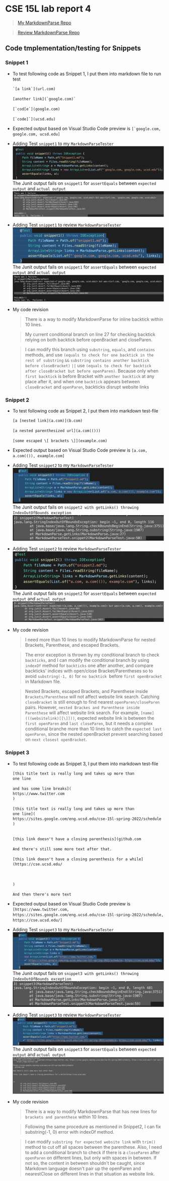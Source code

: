 # CSE 15L lab report 4
> [My MarkdownParse Repo](https://github.com/xzrRyan/markdown-parser)

> [Review MarkdownParse Repo](https://github.com/cmy0357/markdown-parser)

## Code tmplementation/testing for Snippets
### Snippet 1
* To test following code as Snippet 1, I put them into markdown file to run test
    ```
    `[a link`](url.com)

    [another link](`google.com)`

    [`cod[e`](google.com)

    [`code]`](ucsd.edu)
    ```
* Expected output based on Visual Studio Code preview is 
``[`google.com, google.com, ucsd.edu]``

* Adding Test `snippet1` to my `MarkdownParseTester` 
![snippet1](MySnippet1.png)
The Junit output fails on `snippet1` for `assertEquals` between `expected output` and `actual output`
![snippet1](MySnippet1Failure.png)

* Adding Test `snippet1` to review `MarkdownParseTester` 
![snippet1](ReviewSnippet1Failure.png)
The Junit output fails on `snippet1` for `assertEquals` between `expected output` and `actual output`
![snippet1](ReviewSnippet1Out.png)

* My code revision
    > There is a way to modify MarkdownParse for inline backtick within 10 lines.

    > My current conditional branch on line 27 for checking backtick relying on both backtick before openBracket and closeParen.

    > I can modify this branch using `substring`, `equals`, and `contains` methods, and use `(equals to check for one backtick in the rest of substring` `&&` `substring contains another backtick before closeBracket)` `||`
    use `(equals to check for backtick after closeBracket but before openParen)`. Because only when `first backtick` is before Bracket with `another backtick` at any place after it, and when one `backtick` appears between `closeBracket` and `openParen`, backticks disrupt website links

### Snippet 2

* To test following code as Snippet 2, I put them into markdown test-file
    ```
    [a [nested link](a.com)](b.com)

    [a nested parenthesized url](a.com(()))

    [some escaped \[ brackets \]](example.com)

    ```
* Expected output based on Visual Studio Code preview is 
`[a.com, a.com(()), example.com]`

* Adding Test `snippet2` to my `MarkdownParseTester` 
![snippet2](Snippet2Mytest.png)
The Junit output fails on `snippet2 with getLinks() throwing IndexOutOfBounds exception`
![snippet2](Snippet2Mycode.png)

* Adding Test `snippet2` to review `MarkdownParseTester` 
![snippet2](ReviewSnippet2Test.png)
The Junit output fails on `snippet2` for `assertEquals` between `expected output` and `actual output`
![snippet2](ReviewSnippet2.png)

* My code revision
    > I need more than 10 lines to modify MarkdownParse for nested Brackets, Parenthese, and escaped Brackets.

    > The error exception is thrown by my conditional branch to check `backticks`, and I can modify the conditional branch by using `indexOf` method for `backticks` one after another, and compare backticks' indices with open/close Bracket/Parentheses so to avoid `substring(-1, 0)` for `no backtick `before `first openBracket` in Markdown file.

    > Nested Brackets, escaped Brackets, and Parenthese inside `Brackets/Parenthese` will not affect website link search. Catching `closeBracket` is still enough to find nearest `openParen/closeParen` pairs. However, `nested Brackes and Parenthese inside Parenthese` will affect website link search. For example, `[name](((websitelink)[[\]]))`, expected website link is between the `first openParen` and `last closeParen`, but it needs a complex conditional branche more than 10 lines to catch the `expected last openParen`, since the nested openBracket prevent searching based on `next closest openBracket`.

### Snippet 3

* To test following code as Snippet 3, I put them into markdown test-file
    ```
    [this title text is really long and takes up more than 
    one line

    and has some line breaks](
    https://www.twitter.com
    )

    [this title text is really long and takes up more than 
    one line](
    https://sites.google.com/eng.ucsd.edu/cse-15l-spring-2022/schedule
    )


    [this link doesn't have a closing parenthesis](github.com

    And there's still some more text after that.

    [this link doesn't have a closing parenthesis for a while](https://cse.ucsd.edu/



    )

    And then there's more text

    ```

* Expected output based on Visual Studio Code preview is 
`[https://www.twitter.com, https://sites.google.com/eng.ucsd.edu/cse-15l-spring-2022/schedule, https://cse.ucsd.edu/]`

* Adding Test `snippet3` to my `MarkdownParseTester` 
![snippet3](Snippet3Mycode.png)
The Junit output fails on `snippet3 with getLinks() throwing IndexOutOfBounds exception`
![snippet3](Snippet3Output.png)

* Adding Test `snippet3` to review `MarkdownParseTester` 
![snippet3](Snippet3Tester.png)
The Junit output fails on `snippet3` for `assertEquals` between `expected output` and `actual output`
![snippet3](ReviewCodeSnippet3.png)
    
* My code revision
    > There is a way to modify MarkdownParse that has new lines for `brackets and parenthese` within 10 lines.

    > Following the same procedure as mentioned in Snippet2, I can fix substring(-1, 0) error with indexOf method.

    > I can modify `substring for expected website link` with `trim()` method to cut off all spaces between the parenthese. Also, I need to add a conditional branch to check if there is a `closeParen` after `openParen` on different lines, but only with spaces in between. If not so, the content in between shouldn't be caught, since Markdown language doesn't pair up the openParen and nearestClose on different lines in that situation as website link.